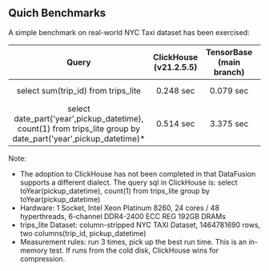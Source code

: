 ## Quich Benchmarks

A simple benchmark on real-world NYC Taxi dataset has been exercised:

|Query |ClickHouse (v21.2.5.5)      | TensorBase (main branch)  | Speedup Ratio of TB   |
|:----:|:---------------------------:|:-----------------------: | :--------------------------: |
| select sum(trip_id) from trips_lite | 0.248 sec  |  0.079 sec | 3.1 (TB is faster) |
| select date_part('year',pickup_datetime), count(1) from trips_lite group by date_part('year',pickup_datetime)* | 0.514 sec |  3.375 sec  | 0.15 (TB is slower)  |

Note:
* The adoption to ClickHouse has not been completed in that DataFusion supports a different dialect. The query sql in ClickHouse is: select toYear(pickup_datetime), count(1) from trips_lite group by toYear(pickup_datetime)
* Hardware: 1 Socket, Intel Xeon Platinum 8260, 24 cores / 48 hyperthreads, 6-channel DDR4-2400 ECC REG 192GB DRAMs
* trips_lite Dataset: column-stripped NYC TAXI Dataset, 1464781690 rows, two columns(trip_id, pickup_datetime)
* Measurement rules: run 3 times, pick up the best run time. This is an in-memory test. If runs from the cold disk, ClickHouse wins for compression.
